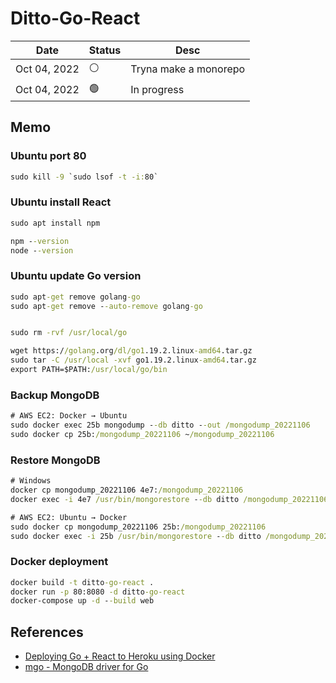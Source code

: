 # Ditto-Go-React

| Date | Status | Desc |
| --- | --- | --- |
| Oct 04, 2022 | ⚪️ | Tryna make a monorepo |
| Oct 04, 2022 | 🟢 | In progress |

## Memo

### Ubuntu port 80

``` cmd
sudo kill -9 `sudo lsof -t -i:80`
```

### Ubuntu install React

``` cmd
sudo apt install npm

npm --version
node --version
```

### Ubuntu update Go version

``` cmd
sudo apt-get remove golang-go
sudo apt-get remove --auto-remove golang-go


sudo rm -rvf /usr/local/go

wget https://golang.org/dl/go1.19.2.linux-amd64.tar.gz
sudo tar -C /usr/local -xvf go1.19.2.linux-amd64.tar.gz
export PATH=$PATH:/usr/local/go/bin
```

### Backup MongoDB

``` cmd
# AWS EC2: Docker → Ubuntu
sudo docker exec 25b mongodump --db ditto --out /mongodump_20221106
sudo docker cp 25b:/mongodump_20221106 ~/mongodump_20221106
```

### Restore MongoDB

``` cmd
# Windows
docker cp mongodump_20221106 4e7:/mongodump_20221106
docker exec -i 4e7 /usr/bin/mongorestore --db ditto /mongodump_20221106/ditto

# AWS EC2: Ubuntu → Docker
sudo docker cp mongodump_20221106 25b:/mongodump_20221106
sudo docker exec -i 25b /usr/bin/mongorestore --db ditto /mongodump_20221106/ditto
```

### Docker deployment

``` cmd
docker build -t ditto-go-react .
docker run -p 80:8080 -d ditto-go-react
docker-compose up -d --build web
```

## References

- [Deploying Go + React to Heroku using Docker](https://levelup.gitconnected.com/deploying-go-react-to-heroku-using-docker-9844bf075228)
- [mgo - MongoDB driver for Go](https://github.com/go-mgo/mgo)
